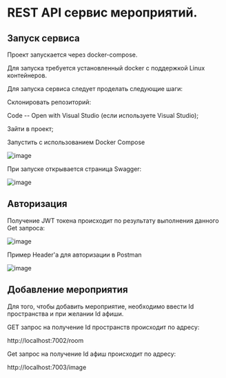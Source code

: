 # REST API сервис мероприятий.

## Запуск сервиса
Проект запускается через docker-compose.

Для запуска требуется установленный docker с поддержкой Linux контейнеров.

Для запуска сервиса следует проделать следующие шаги:

Склонировать репозиторий:

Code -- Open with Visual Studio (если используете Visual Studio);

Зайти в проект;

Запустить с использованием Docker Compose

![image](https://user-images.githubusercontent.com/78857901/228610389-af4e89b2-1f03-4c0c-80ac-a4b8b76356c2.png)

При запуске открывается страница Swagger:

![image](https://user-images.githubusercontent.com/78857901/227791797-e3fdfd63-92d1-4261-9188-695a7c0634e2.png)

## Авторизация

Получение JWT токена происходит по результату выполнения данного Get запроса:

![image](https://user-images.githubusercontent.com/78857901/227717603-c8ea0e51-0846-4876-9bbc-c9d715c63f99.png)

Пример Header'a для авторизации в Postman

![image](https://user-images.githubusercontent.com/78857901/227791870-e9245bdb-3396-406e-91a0-e893e7cfd7b9.png)

## Добавление мероприятия

Для того, чтобы добавить мероприятие, необходимо ввести Id пространства и при желании Id афиши.

GET запрос на получение Id пространств происходит по адресу:

http://localhost:7002/room

Get запрос на получение Id афиш происходит по адресу:

http://localhost:7003/image
